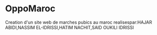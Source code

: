 # OppoMaroc


Creation d'un site web de marches pubics au maroc realisespar:HAJAR ABIDI,NASSIM EL-IDRISSI,HATIM NACHIT,SAID OUKILI IDRISSI
